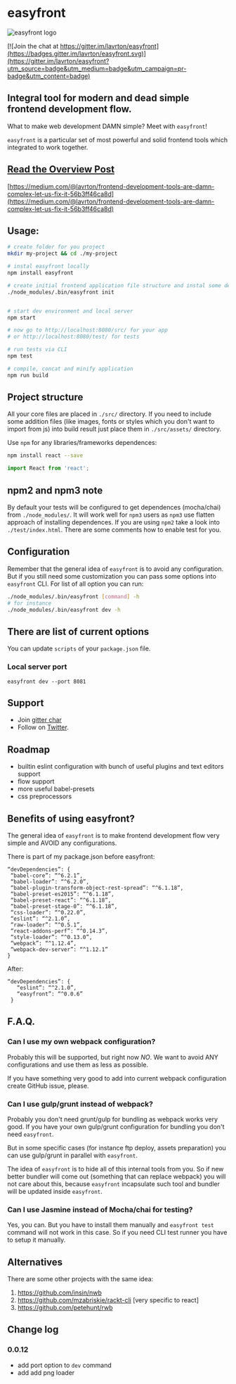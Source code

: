# easyfront

![easyfront logo](https://cloud.githubusercontent.com/assets/1443320/13167423/f09fdf14-d70d-11e5-9221-6d9ccfd45e7e.png)

[![Join the chat at https://gitter.im/lavrton/easyfront](https://badges.gitter.im/lavrton/easyfront.svg)](https://gitter.im/lavrton/easyfront?utm_source=badge&utm_medium=badge&utm_campaign=pr-badge&utm_content=badge)

## Integral tool for modern and dead simple frontend development flow.

What to make web development DAMN simple? Meet with `easyfront`!

`easyfront` is a particular set of most powerful and solid frontend tools which integrated to work together.


## [Read the Overview Post](https://medium.com/@lavrton/frontend-development-tools-are-damn-complex-let-us-fix-it-56b3ff46ca8d)

[https://medium.com/@lavrton/frontend-development-tools-are-damn-complex-let-us-fix-it-56b3ff46ca8d](https://medium.com/@lavrton/frontend-development-tools-are-damn-complex-let-us-fix-it-56b3ff46ca8d)


## Usage:

```bash
# create folder for you project
mkdir my-project && cd ./my-project

# instal easyfront locally
npm install easyfront

# create initial frontend application file structure and instal some deps
./node_modules/.bin/easyfront init


# start dev environment and local server
npm start

# now go to http://localhost:8080/src/ for your app
# or http://localhost:8080/test/ for tests

# run tests via CLI
npm test

# compile, concat and minify application
npm run build
```

## Project structure

All your core files are placed in `./src/` directory.
If you need to include some addition files (like images, fonts or styles which you don't want to import from js) into build result just place them in `./src/assets/` directory.

Use `npm` for any libraries/frameworks dependences:

```bash
npm install react --save
```

```javascript
import React from 'react';
```

## npm2 and npm3 note

By default your tests will be configured to get dependences (mocha/chai) from `./node_modules/`. It will work well for `npm3` users as `npm3` use flatten approach of installing dependences. If you are using `npm2` take a look into `./test/index.html`. There are some comments how to enable test for you.

## Configuration

Remember that the general idea of `easyfront` is to avoid any configuration.
But if you still need some customization you can pass some options into `easyfront` CLI.
For list of all option you can run:

```bash
./node_modules/.bin/easyfront [command] -h
# for instance
./node_modules/.bin/easyfront dev -h
```

## There are list of current options

You can update `scripts` of your `package.json` file.

### Local server port

```
easyfront dev --port 8081
```

## Support

- Join [gitter char](https://gitter.im/lavrton/easyfront)
- Follow on [Twitter](https://twitter.com/lavrton).

## Roadmap

- builtin eslint configuration with bunch of useful plugins and text editors support
- flow support
- more useful babel-presets
- css preprocessors


## Benefits of using easyfront?

The general idea of `easyfront` is to make frontend development flow very simple and AVOID any configurations.

There is part of my package.json before easyfront:

```
“devDependencies”: {
 “babel-core”: “^6.2.1”,
 “babel-loader”: “^6.2.0”,
 “babel-plugin-transform-object-rest-spread”: “^6.1.18”,
 “babel-preset-es2015”: “^6.1.18”,
 “babel-preset-react”: “^6.1.18”,
 “babel-preset-stage-0”: “^6.1.18”,
 “css-loader”: “^0.22.0”,
 “eslint”: “^2.1.0”,
 “raw-loader”: “^0.5.1”,
 “react-addons-perf”: “^0.14.3”,
 “style-loader”: “^0.13.0”,
 “webpack”: “^1.12.4”,
 “webpack-dev-server”: “^1.12.1”
}
```
After:
```
“devDependencies”: {
   “eslint”: “^2.1.0”,
   “easyfront”: “^0.0.6”
 }
 ```


## F.A.Q.

### Can I use my own webpack configuration?

Probably this will be supported, but right now *NO*.
We want to avoid ANY configurations and use them as less as possible.

If you have something very good to add into current webpack configuration create GitHub issue, please.

### Can I use gulp/grunt instead of webpack?

Probably you don't need grunt/gulp for bundling as webpack works very good. If you have your own gulp/grunt configuration for bundling you don't need `easyfront`.

But in some specific cases (for instance ftp deploy, assets preparation) you can use gulp/grunt in parallel with `easyfront`.

The idea of `easyfront` is to hide all of this internal tools from you. So if new better bundler will come out (something that can replace webpack) you will not care about this, because `easyfront` incapsulate such tool and bundler will be updated inside `easyfront`.


### Can I use Jasmine instead of Mocha/chai for testing?

Yes, you can. But you have to install them manually and `easyfront test` command will not work in this case. So if you need CLI test runner you have to setup it manually.

## Alternatives

There are some other projects with the same idea:

1. https://github.com/insin/nwb
2. https://github.com/mzabriskie/rackt-cli [very specific to react]
3. https://github.com/petehunt/rwb

## Change log

### 0.0.12

- add port option to `dev` command
- add add png loader
